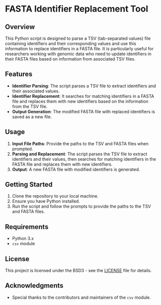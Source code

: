 # FASTA Identifier Replacement Tool

## Overview
This Python script is designed to parse a TSV (tab-separated values) file containing identifiers and their corresponding values and use this information to replace identifiers in a FASTA file. It is particularly useful for researchers working with genomic data who need to update identifiers in their FASTA files based on information from associated TSV files.

## Features
- **Identifier Parsing**: The script parses a TSV file to extract identifiers and their associated values.
- **Identifier Replacement**: It searches for matching identifiers in a FASTA file and replaces them with new identifiers based on the information from the TSV file.
- **Output Generation**: The modified FASTA file with replaced identifiers is saved as a new file.

## Usage
1. **Input File Paths**: Provide the paths to the TSV and FASTA files when prompted.
2. **Parsing and Replacement**: The script parses the TSV file to extract identifiers and their values, then searches for matching identifiers in the FASTA file and replaces them with new identifiers.
3. **Output**: A new FASTA file with modified identifiers is generated.

## Getting Started
1. Clone the repository to your local machine.
2. Ensure you have Python installed.
3. Run the script and follow the prompts to provide the paths to the TSV and FASTA files.

## Requirements
- Python 3.x
- `csv` module

## License
This project is licensed under the BSD3 - see the [LICENSE](LICENSE) file for details.

## Acknowledgments
- Special thanks to the contributors and maintainers of the `csv` module.
